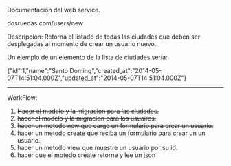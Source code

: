 Documentación del web service.

dosruedas.com/users/new

Descripción: Retorna el listado de todas las ciudades que deben ser desplegadas al momento de
crear un usuario nuevo.

Un ejemplo de un elemento de la lista de ciudades sería:

{"id":1,"name":"Santo Doming","created_at":"2014-05-07T14:51:04.000Z","updated_at":"2014-05-07T14:51:04.000Z"}

-------------------------------------------------------------------------------------------------------------------------

WorkFlow:

1. ~~Hacer el modelo y la migracion para las ciudades.~~
2. ~~hacer el modelo y la migracion para los usuairos.~~
3. ~~hacer un metodo new que carge un formulario para crear un usuario.~~
4. hacer un metodo create que reciba un formulario para crear un un usuario.
5. hacer un metodo view que muestre un usuario por su id.
6. hacer que el motedo create retorne y lee un json



